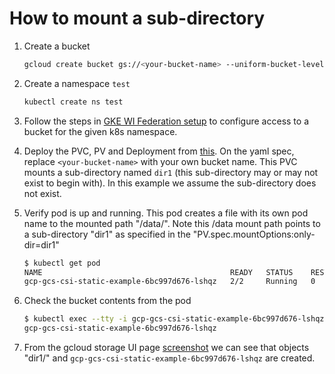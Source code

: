 <!--
Copyright 2022 The Kubernetes Authors.
Copyright 2022 Google LLC

Licensed under the Apache License, Version 2.0 (the "License");
you may not use this file except in compliance with the License.
You may obtain a copy of the License at

    https://www.apache.org/licenses/LICENSE-2.0

Unless required by applicable law or agreed to in writing, software
distributed under the License is distributed on an "AS IS" BASIS,
WITHOUT WARRANTIES OR CONDITIONS OF ANY KIND, either express or implied.
See the License for the specific language governing permissions and
limitations under the License.
-->

# How to mount a sub-directory

1. Create a bucket

    ```bash
    gcloud create bucket gs://<your-bucket-name> --uniform-bucket-level-access
    ```

1. Create a namespace `test`

    ```bash
    kubectl create ns test
    ```

1. Follow the steps in [GKE WI Federation setup](https://cloud.google.com/kubernetes-engine/docs/how-to/persistent-volumes/cloud-storage-fuse-csi-driver#authentication) to configure access to a bucket for the given k8s namespace.

1. Deploy the PVC, PV and Deployment from [this](../examples/static/sub-dir-mount/pv-pvc-deployment.yaml). On the yaml spec, replace `<your-bucket-name>` with your own bucket name. This PVC mounts a sub-directory named `dir1` (this sub-directory may or may not exist to begin with). In this example we assume the sub-directory does not exist.

1. Verify pod is up and running. This pod creates a file with its own pod name to the mounted path "/data/". Note this /data mount path points to a sub-directory "dir1" as specified in the "PV.spec.mountOptions:only-dir=dir1"

    ```bash
    $ kubectl get pod
    NAME                                          READY   STATUS    RESTARTS   AGE
    gcp-gcs-csi-static-example-6bc997d676-lshqz   2/2     Running   0          5s
    ```

1. Check the bucket contents from the pod

    ```bash
    $ kubectl exec --tty -i gcp-gcs-csi-static-example-6bc997d676-lshqz -c reader -- ls /data
    gcp-gcs-csi-static-example-6bc997d676-lshqz
    ```

1. From the gcloud storage UI page [screenshot](../docs/images/bucket-subdir.png) we can see that objects "dir1/" and `gcp-gcs-csi-static-example-6bc997d676-lshqz` are created.
